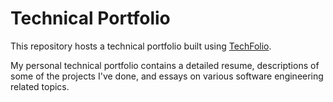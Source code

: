 # Technical Portfolio

This repository hosts a technical portfolio built using [TechFolio](http://techfolios.github.io). 

My personal technical portfolio contains a detailed resume, descriptions of some of the projects I've done, and essays on various software engineering related topics.


